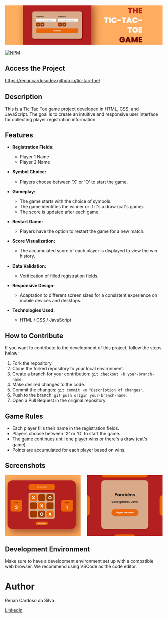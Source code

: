 <img src="img/Banner tic tac toe.png">

[![NPM](https://img.shields.io/npm/l/react)](https://github.com/renancardosodev/tic-tac-toe/blob/main/LICENSE)

## Access the Project

https://renancardosodev.github.io/tic-tac-toe/

## Description

This is a Tic Tac Toe game project developed in HTML, CSS, and JavaScript. The goal is to create an intuitive and responsive user interface for collecting player registration information.

## Features

- **Registration Fields:**
  - Player 1 Name
  - Player 2 Name

- **Symbol Choice:**
  - Players choose between 'X' or 'O' to start the game.

- **Gameplay:**
  - The game starts with the choice of symbols.
  - The game identifies the winner or if it's a draw (cat's game).
  - The score is updated after each game.

- **Restart Game:**
  - Players have the option to restart the game for a new match.

- **Score Visualization:**
  - The accumulated score of each player is displayed to view the win history.

- **Data Validation:**
  - Verification of filled registration fields.

- **Responsive Design:**
  - Adaptation to different screen sizes for a consistent experience on mobile devices and desktops.

- **Technologies Used:**
  - HTML / CSS / JavaScript

## How to Contribute

If you want to contribute to the development of this project, follow the steps below:

1. Fork the repository.
2. Clone the forked repository to your local environment.
3. Create a branch for your contribution: `git checkout -b your-branch-name`.
4. Make desired changes to the code.
5. Commit the changes: `git commit -m "Description of changes"`.
6. Push to the branch: `git push origin your-branch-name`.
7. Open a Pull Request in the original repository.

## Game Rules

- Each player fills their name in the registration fields.
- Players choose between 'X' or 'O' to start the game.
- The game continues until one player wins or there's a draw (cat's game).
- Points are accumulated for each player based on wins.

## Screenshots

<div style="display: flex; justify-content: space-between;">
  <img src="img/print-tic-tac-toe-02.png" alt="Screenshot 2" width="48%">
  <img src="img/print-tic-tac-toe-03.png" alt="Screenshot 3" width="48%">
</div>


## Development Environment

Make sure to have a development environment set up with a compatible web browser. We recommend using VSCode as the code editor.

# Author

Renan Cardoso da Silva

[LinkedIn](https://www.linkedin.com/in/renancardosodev)